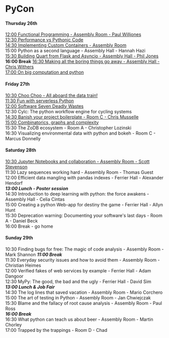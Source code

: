 # PyCon

#### Thursday 26th
[12:00 Functional Programming - Assembly Room - Paul Willjones](functional_python.md)\
[12:30 Performance vs Pythonic Code](performance_vs_pythonic_code.md)\
[14:30 Implementing Custom Containers - Assembly Room](implementing_custom_containers.md)\
15:00 Python as a second language - Assembly Hall - Hannah Hazi\
[15:30 Building Quart from Flask and Asyncio - Assembly Hall - Phil Jones](building_quart_from_flask_and_asyncio.md)\
**16:00 Break**
[16:30 Making all the boring things go away - Assembly Hall - Chris Withers](making_all_the_boring_things_go_away.md)\
[17:00 On big computation and python](on_big_computation_and_python.md)

#### Friday 27th
[10:30 Choo Choo - All aboard the data train!](choo_choo_all_aboard_the_data_train.md)\
[11:30 Fun with serverless Python](fun_with_serverless_python.md)\
[12:00 Software Seven Deadly Wastes](software_seven_deadly_sins.md)\
12:30 Cylc: The python workflow engine for cycling systems\
[14:30 Banish your project boilerplate - Room C - Chris Musselle](automate_your_boilerplate.md)\
[15:00 Combinatorics, graphs and complexity](combinatorics_graphs_and_complexity.md)\
15:30 The ZoDB ecosystem - Room A - Christopher Lozinski\
16:30 Visualizing environmental data with python and bokeh - Room C - Marcus Donnelly

#### Saturday 28th

[10:30 Jupyter Notebooks and collaboration - Assembly Room - Scott Stevenson](jupyter_collaboration.md)\
11:30 Lazy sequences working hard - Assembly Room - Thomas Guest\
12:00 Efficient data mangling with pandas indexes - Ferrier Hall - Alexander Hendorf\
***13:00 Lunch - Poster session***\
14:30 Introduction to deep learning with python: the force awakens - Assembly Hall - Celia Cintas\
15:00 Creating a python Web-app for destiny the game - Ferrier Hall - Allyn Hunt\
15:30 Deprecation warning: Documenting your software's last days - Room A - Daniel Beck\
16:00 Break - go home

#### Sunday 29th

10:30 Finding bugs for free: The magic of code analysis - Assembly Room - Mark Shannon
***11:00 Break***\
11:30 Everyday security issues and how to avoid them - Assembly Room - Christian Heimes\
12:00 Verified fakes of web services by example - Ferrier Hall - Adam Dangoor\
12:30 MyPy: The good, the bad and the ugly - Ferrier Hall - David Sim\
***13:00 Lunch & Job Fair***\
14:30 The log lines that saved vacation - Assembly Room - Mario Corchero\
15:00 The art of testing in Python - Assembly Room - Jan Chwiejczak\
15:30 Blame and the fallacy of root cause analysis - Assembly Room - Paul Ross\
***16:00 Break***\
16:30 What python can teach us about beer - Assembly Room - Martin Chorley\
17:00 Trapped by the trappings - Room D - Chad


